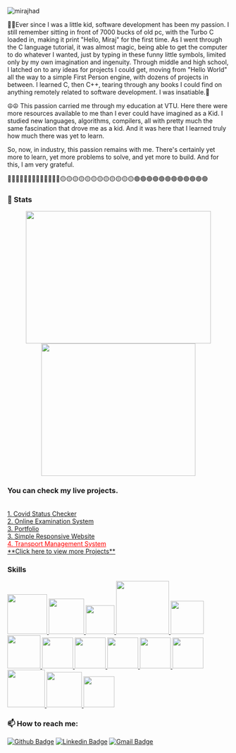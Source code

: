<p align="left"> <img src="https://komarev.com/ghpvc/?username=mirajhad" alt="mirajhad" /> </p>

💚💚Ever since I was a little kid, software development has been my passion. I still remember sitting in front of 7000 bucks of old pc, with the Turbo C loaded in, making it print "Hello, Miraj" for the first time. As I went through the C language tutorial, it was almost magic, being able to get the computer to do whatever I wanted, just by typing in these funny little symbols, limited only by my own imagination and ingenuity. Through middle and high school, I latched on to any ideas for projects I could get, moving from "Hello World" all the way to a simple First Person engine, with dozens of projects in between. I learned C, then C++, tearing through any books I could find on anything remotely related to software development. I was insatiable.🔴

☮☮ This passion carried me through my education at VTU. Here there were more resources available to me than I ever could have imagined as a Kid. I studied new languages, algorithms, compilers, all with pretty much the same fascination that drove me as a kid. And it was here that I learned truly how much there was yet to learn.

So, now, in industry, this passion remains with me. There's certainly yet more to learn, yet more problems to solve, and yet more to build. And for this, I am very grateful. 

🔴🔴🔴🔴🔴🔴🔴🔴🔴🔴🔴🔴🔴🟡🟡🟡🟡🟡🟡🟡🟡🟡🟡🟡🟡🟢🟢🟢🟢🟢🟢🟢🟢🟢🟢🟢🟢
### 🔧 Stats

<div align="center">
  <img src="https://github-readme-stats.vercel.app/api/?username=mirajhad&show_icons=true&theme=radical&count_private=true&include_all_commits=true" height="300" width="420"/>
  <img src="https://github-readme-stats.vercel.app/api/top-langs/?username=mirajhad&theme=radical&layout=compact" height="300" width="350"/>
</div>


### You can check my live projects.
 <br>
<a href="https://mirajhad.github.io/COVID-19-STATUS">1. Covid Status Checker</a>
<br>
<a href="https://exam01.000webhostapp.com">2. Online Examination System</a>
<br>
<a href="https://mdmiraj.netlify.app">3. Portfolio</a>
<br>
<a href="https://mirajhad.github.io/Responsive-Website">3. Simple Responsive Website</a>
<br>
<a href="https://tport01.000webhostapp.com" style="color:red">4. Transport Management System</a>
<br>
<a href="https://github.com/mirajhad?tab=repositories">**Click here to view more Projects**</a>
<br>

 
### Skills
<p float="left">
  <a href="https://isocpp.org" target="_blank" >
    <img src="https://raw.githubusercontent.com/mirajhad/mirajhad/master/Logos/c%2B%2B.png"  height="90" />
  </a>
  <a href="https://www.docker.com/" target="_blank" >
    <img src="https://raw.githubusercontent.com/itsksaurabh/itsksaurabh/master/assets/docker.gif"  height="80" /> 
  </a>
  
  <a href="https://docs.gitlab.com/ee/ci/" target="_blank" >
    <img src="https://raw.githubusercontent.com/itsksaurabh/itsksaurabh/master/assets/cicd.gif"  height="65" />
  </a>
  <a href="https://javascript.info" target="_blank" >
    <img src="https://raw.githubusercontent.com/mirajhad/mirajhad/master/Logos/js.gif" width="120" />
  </a>
  <a href="https://www.mongodb.com" target="_blank" >
    <img src="https://raw.githubusercontent.com/mirajhad/mirajhad/master/Logos/mongo.gif"  height="75" />
  </a>
  <a href="https://www.php.net" target="_blank" >
    <img src="https://raw.githubusercontent.com/mirajhad/mirajhad/master/Logos/php.gif"  height="75" />
  </a>
  <a href="https://www.w3.org/wiki/The_web_standards_model_-_HTML_CSS_and_JavaScript" target="_blank" >
    <img src="https://raw.githubusercontent.com/mirajhad/mirajhad/master/Logos/html-css-js.png" height="70" />
  </a>
  <a href="https://www.postgresql.org" target="_blank" >
    <img src="https://raw.githubusercontent.com/mirajhad/mirajhad/master/Logos/postgresql.gif" height="70" />
  </a>
  
  <a href="#" target="_blank" >
    <img src="https://github.com/mirajhad/mirajhad/blob/master/Logos/android.gif" height="70" />
  </a>
  
  <a href="#" target="_blank" >
    <img src="https://github.com/mirajhad/mirajhad/blob/master/Logos/react.gif" height="70" />
  </a>
  
  <a href="#" target="_blank" >
    <img src="https://github.com/mirajhad/mirajhad/blob/master/Logos/git.gif" height="70" />
  </a>
  
   <a href="#" target="_blank" >
    <img src="https://github.com/mirajhad/mirajhad/blob/master/Logos/git.gif" height="85" />
  </a>
  
  <a href="#" target="_blank" >
    <img src="https://github.com/mirajhad/mirajhad/blob/master/Logos/python.gif" height="80" />
  </a>
  
   <a href="#" target="_blank" >
    <img src="https://github.com/mirajhad/mirajhad/blob/master/Logos/ubuntu.gif" height="70" />
  </a>
 </p>
 
 
### 📫 How to reach me:   

[![Github Badge](https://img.shields.io/badge/-Github-000?style=flat-square&logo=Github&logoColor=white&link=https://github.com/mirajhad/)](https://github.com/mirajhad/)
[![Linkedin Badge](https://img.shields.io/badge/-LinkedIn-blue?style=flat-square&logo=Linkedin&logoColor=white&link=https://www.linkedin.com/in/mirajhad//)](https://www.linkedin.com/in/mirajhad/)
[![Gmail Badge](https://img.shields.io/badge/-Gmail-c14438?style=flat-square&logo=Gmail&logoColor=white&link=mailto:mirajhadish48@gmail.com)](mailto:mirajhadish48@gmail.com)

